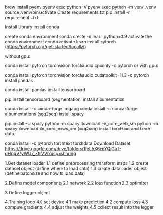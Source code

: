 brew install pyenv
pyenv exec python -V
pyenv exec python -m venv .venv
source .venv/bin/activate
Create requirements.txt
pip install -r requirements.txt

Install Library
install conda

create conda environment conda create -n learn python=3.9
activate the conda environment conda activate learn
install pytorch (https://pytorch.org/get-started/locally/)

without gpu:

conda install pytorch torchvision torchaudio cpuonly -c pytorch
or with gpu:

conda install pytorch torchvision torchaudio cudatoolkit=11.3 -c pytorch
install pandas

conda install pandas
install tensorboard

pip install tensorboard
(segmentation) install albumentation

conda install -c conda-forge imgaug
conda install -c conda-forge albumentations
(seq2seq) install spacy

pip install -U spacy
python -m spacy download en_core_web_sm
python -m spacy download de_core_news_sm
(seq2seq) install torchtext and torch-data

conda install -c pytorch torchtext torchdata
Download Dataset
https://drive.google.com/drive/folders/1feL5X6epYQiGaT-dHpgV7yWU7_ZthVVI?usp=sharing

1.Get dataset loader
1.1 define preprocessing transform steps
1.2 create dataset object (define where to load data)
1.3 create dataloader object (define batchsize and how to load data)

2.Define model components
2.1 network
2.2 loss function
2.3 optimizer

3.Define logger object

4.Training loop
4.0 set device
4.1 make prediction
4.2 compute loss
4.3 compute gradients
4.4 adjust the weights
4.5 collect result into the logger
